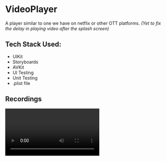 # VideoPlayer
A player similar to one we have on netflix or other OTT platforms. 
*(Yet to fix the delay in playing video after the splash screen)*

## Tech Stack Used:
- UIKit
- Storyboards
- AVKit
- UI Testing
- Unit Testing
- .plist file

## Recordings
<video src="https://github.com/user-attachments/assets/01e40aea-4910-492b-a856-892a6b085b0d">
